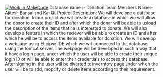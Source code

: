 [![Work in MakeCode](https://classroom.github.com/assets/work-in-make-code-c53f0c86300af1a64cdd5dc830e2509efd17c8cb483a722cacaee84d10eb8ec9.svg)](https://classroom.github.com/online_ide?assignment_repo_id=5817089&assignment_repo_type=AssignmentRepo)
Database name :- Donation
Team Members Name:- Ajitesh Bansal and Kai Qi.
Project Description: We will develope a database for donation. In our project we will create a database in which we will allow the donor to create their ID and after which the donor will be able to upload the description of the items that he is interested to donate. We will also develop a feature in which the reciever will be able to create an ID and after which he will be to access the items available for donation. We will develop a webpage using ELcipse IDE which we will connected to the database using the tomcat server. The webpage will be developed in such a way that it have a login page, under which the user will be able to create their unique login ID or will be able to enter their credentials to access the database. After signing in, the user will be diverted to inverntory page under which the user will be to add, mopdify or delete items according to their requirement.
